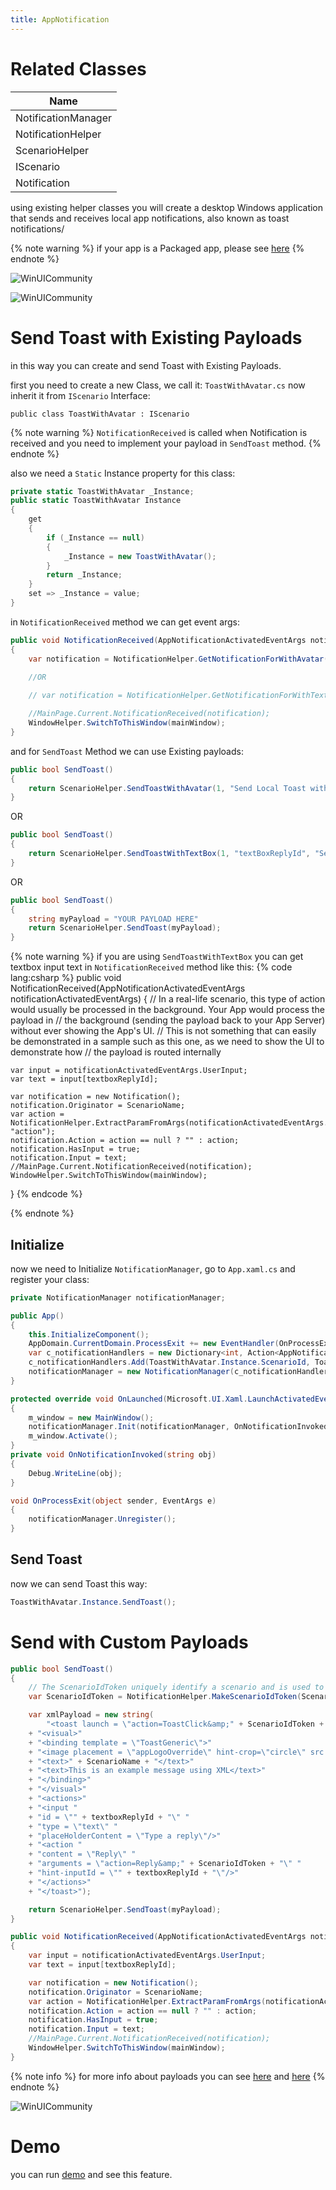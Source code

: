 ```yaml
---
title: AppNotification
---
```


# Related Classes

|Name|
|-|
|NotificationManager|
|NotificationHelper|
|ScenarioHelper|
|IScenario|
|Notification|

using existing helper classes you will create a desktop Windows application that sends and receives local app notifications, also known as toast notifications/

{% note warning %}
if your app is a Packaged app, please see [here](https://docs.microsoft.com/en-us/windows/apps/windows-app-sdk/notifications/app-notifications/app-notifications-quickstart?tabs=cs#step-2-update-your-apps-manifest)
{% endnote %}

![WinUICommunity](https://raw.githubusercontent.com/ghost1372/Resources/main/SettingsUI/Samples/AppNotificationAvatar.png)

![WinUICommunity](https://raw.githubusercontent.com/ghost1372/Resources/main/SettingsUI/Samples/AppNotificationTextBox.png)

# Send Toast with Existing Payloads
in this way you can create and send Toast with Existing Payloads.

first you need to create a new Class, we call it: `ToastWithAvatar.cs`
now inherit it from `IScenario` Interface:

`public class ToastWithAvatar : IScenario`

{% note warning %}
`NotificationReceived` is called when Notification is received and you need to implement your payload in `SendToast` method.
{% endnote %}

also we need a `Static` Instance property for this class:

```cs
private static ToastWithAvatar _Instance;
public static ToastWithAvatar Instance
{
    get
    {
        if (_Instance == null)
        {
            _Instance = new ToastWithAvatar();
        }
        return _Instance;
    }
    set => _Instance = value;
}
```
in `NotificationReceived` method we can get event args:

```cs
public void NotificationReceived(AppNotificationActivatedEventArgs notificationActivatedEventArgs)
{
    var notification = NotificationHelper.GetNotificationForWithAvatar(ScenarioName, notificationActivatedEventArgs);
    
    //OR

    // var notification = NotificationHelper.GetNotificationForWithTextBox(ScenarioName, textBoxReplyId, notificationActivatedEventArgs);

    //MainPage.Current.NotificationReceived(notification);
    WindowHelper.SwitchToThisWindow(mainWindow);
}
```
and for `SendToast` Method we can use Existing payloads:

```cs
public bool SendToast()
{
    return ScenarioHelper.SendToastWithAvatar(1, "Send Local Toast with Avatar", "Hi, This is a Local Toast", "Open my App", "OpenApp", "Icon.png");
}
```
OR

```cs
public bool SendToast()
{
    return ScenarioHelper.SendToastWithTextBox(1, "textBoxReplyId", "Send Local Toast with TextBox", "Hi, This is a Local Toast", "Reply", "Pleaser Answer Here...", "Reply", "Icon.png");
}
```
OR

```cs
public bool SendToast()
{
    string myPayload = "YOUR PAYLOAD HERE"
    return ScenarioHelper.SendToast(myPayload);
}
```

{% note warning %}
if you are using `SendToastWithTextBox` you can get textbox input text in `NotificationReceived` method like this:
{% code lang:csharp %}
public void NotificationReceived(AppNotificationActivatedEventArgs notificationActivatedEventArgs)
{
    // In a real-life scenario, this type of action would usually be processed in the background. Your App would process the payload in
    // the background (sending the payload back to your App Server) without ever showing the App's UI.
    // This is not something that can easily be demonstrated in a sample such as this one, as we need to show the UI to demonstrate how
    // the payload is routed internally

    var input = notificationActivatedEventArgs.UserInput;
    var text = input[textboxReplyId];

    var notification = new Notification();
    notification.Originator = ScenarioName;
    var action = NotificationHelper.ExtractParamFromArgs(notificationActivatedEventArgs.Argument, "action");
    notification.Action = action == null ? "" : action;
    notification.HasInput = true;
    notification.Input = text;
    //MainPage.Current.NotificationReceived(notification);
    WindowHelper.SwitchToThisWindow(mainWindow);
}
{% endcode %}

{% endnote %}

## Initialize
now we need to Initialize `NotificationManager`, go to `App.xaml.cs` and register your class:

```cs
private NotificationManager notificationManager;

public App()
{
    this.InitializeComponent();
    AppDomain.CurrentDomain.ProcessExit += new EventHandler(OnProcessExit);
    var c_notificationHandlers = new Dictionary<int, Action<AppNotificationActivatedEventArgs>>();
    c_notificationHandlers.Add(ToastWithAvatar.Instance.ScenarioId, ToastWithAvatar.Instance.NotificationReceived);
    notificationManager = new NotificationManager(c_notificationHandlers);
}

protected override void OnLaunched(Microsoft.UI.Xaml.LaunchActivatedEventArgs args)
{
    m_window = new MainWindow();
    notificationManager.Init(notificationManager, OnNotificationInvoked);
    m_window.Activate();
}
private void OnNotificationInvoked(string obj)
{
    Debug.WriteLine(obj);
}

void OnProcessExit(object sender, EventArgs e)
{
    notificationManager.Unregister();
}
```
## Send Toast
now we can send Toast this way:

```cs
ToastWithAvatar.Instance.SendToast();
```

# Send with Custom Payloads

```cs
public bool SendToast()
{
    // The ScenarioIdToken uniquely identify a scenario and is used to route the response received when the user clicks on a toast to the correct scenario.
    var ScenarioIdToken = NotificationHelper.MakeScenarioIdToken(ScenarioId);

    var xmlPayload = new string(
        "<toast launch = \"action=ToastClick&amp;" + ScenarioIdToken + "\">"
    + "<visual>"
    + "<binding template = \"ToastGeneric\">"
    + "<image placement = \"appLogoOverride\" hint-crop=\"circle\" src = \"" + PathHelper.GetFullPathToAsset("Square150x150Logo.png") + "\"/>"
    + "<text>" + ScenarioName + "</text>"
    + "<text>This is an example message using XML</text>"
    + "</binding>"
    + "</visual>"
    + "<actions>"
    + "<input "
    + "id = \"" + textboxReplyId + "\" "
    + "type = \"text\" "
    + "placeHolderContent = \"Type a reply\"/>"
    + "<action "
    + "content = \"Reply\" "
    + "arguments = \"action=Reply&amp;" + ScenarioIdToken + "\" "
    + "hint-inputId = \"" + textboxReplyId + "\"/>"
    + "</actions>"
    + "</toast>");

    return ScenarioHelper.SendToast(myPayload);
}
```

```cs
public void NotificationReceived(AppNotificationActivatedEventArgs notificationActivatedEventArgs)
{
    var input = notificationActivatedEventArgs.UserInput;
    var text = input[textboxReplyId];

    var notification = new Notification();
    notification.Originator = ScenarioName;
    var action = NotificationHelper.ExtractParamFromArgs(notificationActivatedEventArgs.Argument, "action");
    notification.Action = action == null ? "" : action;
    notification.HasInput = true;
    notification.Input = text;
    //MainPage.Current.NotificationReceived(notification);
    WindowHelper.SwitchToThisWindow(mainWindow);
}
```

{% note info %}
for more info about payloads you can see [here](https://docs.microsoft.com/en-us/windows/apps/design/shell/tiles-and-notifications/adaptive-interactive-toasts?tabs=builder-syntax) and [here](https://docs.microsoft.com/en-us/uwp/schemas/tiles/toastschema/schema-root)
{% endnote %}

![WinUICommunity](https://raw.githubusercontent.com/WinUICommunity/Resources/main/WinUICommunityDocs/AppNotification.png)


# Demo
you can run [demo](https://github.com/WinUICommunity/WinUICommunity) and see this feature.

